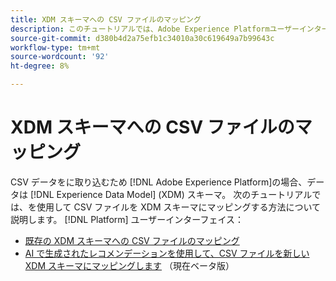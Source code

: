 ```yaml
---
title: XDM スキーマへの CSV ファイルのマッピング
description: このチュートリアルでは、Adobe Experience Platformユーザーインターフェイスを使用して CSV ファイルを XDM スキーマにマッピングする方法について説明します。
source-git-commit: d380b4d2a75efb1c34010a30c619649a7b99643c
workflow-type: tm+mt
source-wordcount: '92'
ht-degree: 8%

---
```


# XDM スキーマへの CSV ファイルのマッピング

CSV データをに取り込むため [!DNL Adobe Experience Platform]の場合、データは [!DNL Experience Data Model] (XDM) スキーマ。 次のチュートリアルでは、を使用して CSV ファイルを XDM スキーマにマッピングする方法について説明します。 [!DNL Platform] ユーザーインターフェイス：

* [既存の XDM スキーマへの CSV ファイルのマッピング](./existing-schema.md)
* [AI で生成されたレコメンデーションを使用して、CSV ファイルを新しい XDM スキーマにマッピングします](./recommendations.md) （現在ベータ版）
